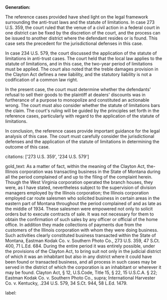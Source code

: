 **Generation:**


The reference cases provided have shed light on the legal framework surrounding the anti-trust laws and the statute of limitations. In case 273 U.S. 359, the court ruled that the venue of a civil action in a federal court in one district can be fixed by the discretion of the court, and the process can be issued to another district where the defendant resides or is found. This case sets the precedent for the jurisdictional defenses in this case.

In case 234 U.S. 579, the court discussed the application of the statute of limitations in anti-trust cases. The court held that the local law applies to the statute of limitations, and in this case, the two-year period of limitations must be applied. The court also noted that the treble damages provision in the Clayton Act defines a new liability, and the statutory liability is not a codification of a common law right.

In the present case, the court must determine whether the defendants' refusal to sell their goods to the plaintiff at dealers' discounts was in furtherance of a purpose to monopolize and constituted an actionable wrong. The court must also consider whether the statute of limitations bars the claim. The court's ruling will be guided by the principles set forth in the reference cases, particularly with regard to the application of the statute of limitations.

In conclusion, the reference cases provide important guidance for the legal analysis of this case. The court must carefully consider the jurisdictional defenses and the application of the statute of limitations in determining the outcome of this case. 

citations: ['273 U.S. 359', '234 U.S. 579']

gold_text: As a matter of fact, within the meaning of the Clayton Act, the-Illinois corporation was transacting business in the State of Montana during all the period complained of and up to the filing of the complaint herein. Though the West Virginia corporation operated the branch houses, they were, as I have stated, nevertheless subject to the supervision of division managers employed by the Illinois corporation; the Illinois corporation employed car route salesmen who solicited business in certain areas in the eastern part of Montana throughout the period complained of and as late as the middle of 1934. These salesmen were empowered not only to solicit orders but to execute contracts of sale. It was not necessary for them to obtain the confirmation of such sales by any officer or official of the home office. In addition they made collections of payments due from the customers of the Illinois corporation with whom they were doing business. Such activities clearly constituted business transacted within the State of Montana, Eastman Kodak Co. v. Southern Photo Co., 273 U.S. 359, 47 S.Ct. 400, 71 L.Ed. 684. During the entire period it was entirely possible, under the provisions of the Clayton Act, to bring suit not only in the judicial district of which it was an inhabitant but also in any district where it could have been found or transacted business, and all process in such cases may be served in the district of which the corporation is an inhabitant or wherever it may be found. Clayton Act, § 12, U.S.Code, Title 15, § 22, 15 U.S.C.A. § 22; Eastman Kodak Co. v. Southern Photo Co., supra; International Harvester Co. v. Kentucky, .234 U.S. 579, 34 S.Ct. 944, 58 L.Ed. 1479.

label: 